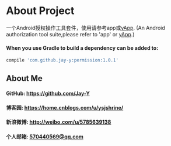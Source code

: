 # About Project
一个Android授权操作工具套件，使用请参考app或[yApp](https://github.com/Jay-Y/yApp).
(An Android authorization tool suite,please refer to 'app' or [yApp](https://github.com/Jay-Y/yApp).)
#### When you use Gradle to build a dependency can be added to:
```javascript
compile 'com.github.jay-y:permission:1.0.1'
```
## About Me
#### GitHub: https://github.com/Jay-Y
#### 博客园: https://home.cnblogs.com/u/ysjshrine/
#### 新浪微博: http://weibo.com/u/5785639138
#### 个人邮箱: 570440569@qq.com
